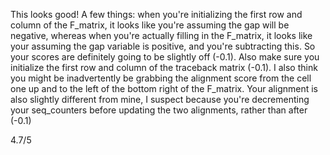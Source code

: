This looks good! A few things: when you're initializing the first row and column of the F_matrix, it looks like you're assuming the gap will be negative, whereas when you're actually filling in the F_matrix, it looks like your assuming the gap variable is positive, and you're subtracting this. So your scores are definitely going to be slightly off (-0.1). Also make sure you initialize the first row and column of the traceback matrix (-0.1). I also think you might be inadvertently be grabbing the alignment score from the cell one up and to the left of the bottom right of the F_matrix. Your alignment is also slightly different from mine, I suspect because you're decrementing your seq_counters before updating the two alignments, rather than after (-0.1)

4.7/5
